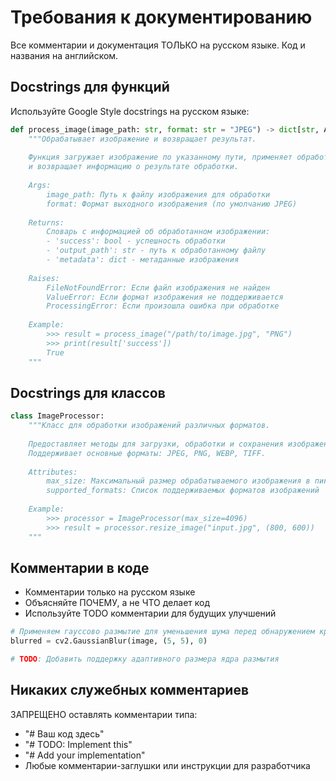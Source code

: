 # Требования к документированию

Все комментарии и документация ТОЛЬКО на русском языке. Код и названия на английском.

## Docstrings для функций
Используйте Google Style docstrings на русском языке:

```python
def process_image(image_path: str, format: str = "JPEG") -> dict[str, Any]:
    """Обрабатывает изображение и возвращает результат.
    
    Функция загружает изображение по указанному пути, применяет обработку
    и возвращает информацию о результате обработки.
    
    Args:
        image_path: Путь к файлу изображения для обработки
        format: Формат выходного изображения (по умолчанию JPEG)
        
    Returns:
        Словарь с информацией об обработанном изображении:
        - 'success': bool - успешность обработки
        - 'output_path': str - путь к обработанному файлу
        - 'metadata': dict - метаданные изображения
        
    Raises:
        FileNotFoundError: Если файл изображения не найден
        ValueError: Если формат изображения не поддерживается
        ProcessingError: Если произошла ошибка при обработке
        
    Example:
        >>> result = process_image("/path/to/image.jpg", "PNG")
        >>> print(result['success'])
        True
    """
```

## Docstrings для классов
```python
class ImageProcessor:
    """Класс для обработки изображений различных форматов.
    
    Предоставляет методы для загрузки, обработки и сохранения изображений.
    Поддерживает основные форматы: JPEG, PNG, WEBP, TIFF.
    
    Attributes:
        max_size: Максимальный размер обрабатываемого изображения в пикселях
        supported_formats: Список поддерживаемых форматов изображений
        
    Example:
        >>> processor = ImageProcessor(max_size=4096)
        >>> result = processor.resize_image("input.jpg", (800, 600))
    """
```

## Комментарии в коде
- Комментарии только на русском языке
- Объясняйте ПОЧЕМУ, а не ЧТО делает код
- Используйте TODO комментарии для будущих улучшений

```python
# Применяем гауссово размытие для уменьшения шума перед обнаружением краев
blurred = cv2.GaussianBlur(image, (5, 5), 0)

# TODO: Добавить поддержку адаптивного размера ядра размытия
```

## Никаких служебных комментариев
ЗАПРЕЩЕНО оставлять комментарии типа:
- "# Ваш код здесь"
- "# TODO: Implement this"
- "# Add your implementation"
- Любые комментарии-заглушки или инструкции для разработчика